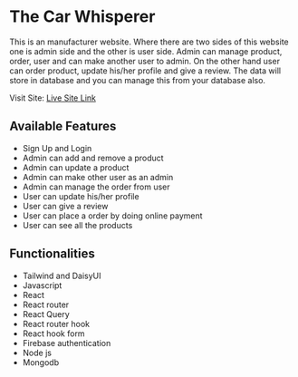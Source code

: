 # The Car Whisperer

This is an manufacturer website. Where there are two sides of this website one is admin side and the other is user side. Admin can manage product, order, user and can make another user to admin. On the other hand user can order product, update his/her profile and give a review. The data will store in database and you can manage this from your database also.

Visit Site: [Live Site Link](https://car-whisperer-450a5.web.app/)

## Available Features

- Sign Up and Login
- Admin can add and remove a product
- Admin can update a product
- Admin can make other user as an admin
- Admin can manage the order from user
- User can update his/her profile
- User can give a review
- User can place a order by doing online payment
- User can see all the products

## Functionalities

- Tailwind and DaisyUI
- Javascript
- React
- React router
- React Query
- React router hook
- React hook form
- Firebase authentication
- Node js
- Mongodb
